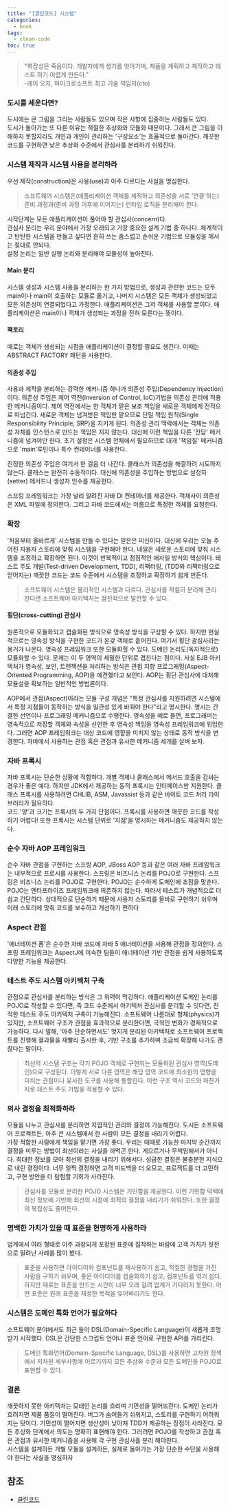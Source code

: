 ```yaml
---
title: "[클린코드] 시스템"
categories:
  - book
tags:
  - clean-code
toc: true
---
```

> "복잡성은 죽음이다. 개발자에게 생기를 앗아가며, 제품을 계획하고 제작하고 테스트 하기 어렵게 만든다."  
> -레이 오지, 마이크로소프트 최고 기술 책임자(cto)

### 도시를 세운다면?

도시에는 큰 그림을 그리는 사람들도 있으며 작은 사항에 집중하는 사람들도 있다.  
도시가 돌아가는 또 다른 이유는 적절한 추상화와 모듈화 때문이다. 그래서 큰 그림을 이해하지 못할지라도 개인과 개인이 관리하는 '구성요소'는 효율적으로 돌아간다.
깨끗한 코드를 구현하면 낮은 추상화 수준에서 관심사를 분리하기 쉬워진다.

### 시스템 제작과 시스템 사용을 분리하라

우선 제작(construction)은 사용(use)과 아주 다르다는 사실을 명심한다.
> 소프트웨어 시스템은(애플리케이션 객체를 제작하고 의존성을 서로 '연결'하는) 준비 과정과(준비 과정 이후에 이어지는) 런타임 로직을 분리해야 한다.

시작단계는 모든 애플리케이션이 풀어야 할 관심사(concern)다.  
관심사 분리는 우리 분야에서 가장 오래되고 가장 중요한 설계 기법 중 하나다.
체계적이고 탄탄한 시스템을 만들고 싶다면 흔히 쓰는 좀스럽고 손쉬운 기법으로 모듈성을 깨서는 절대로 안되다.  
설정 논리는 일반 실행 논리와 분리해야 모듈성이 높아진다.

#### Main 분리

시스템 생성과 시스템 사용을 분리하는 한 가지 방법으로, 생성과 관련한 코드는 모두 main이나 main이 호출하는 모듈로 옮기고, 나머지 시스템은 모든 객체가
생성되었고 모든 의존성이 연결되었다고 가정한다.
애플리케이션은 그저 객체를 사용할 뿐이다. 애플리케이션은 main이나 객체가 생성되는 과정을 전혀 모른다는 뜻이다.

#### 팩토리

때로는 객체가 생성되는 시점을 애플리케이션이 결정할 필요도 생긴다. 이때는 ABSTRACT FACTORY 패턴을 사용한다.

#### 의존성 주입

사용과 제작을 분리하는 강력한 메커니즘 하나가 의존성 주입(Dependency Injection)이다.
의존성 주입은 제어 역전(Inversion of Control, IoC)기법을 의존성 관리에 적용한 메커니즘이다.
제어 역전에서는 한 객체가 맡은 보조 책임을 새로운 객체에게 전적으로 떠넘긴다. 새로운 객체는 넘겨받은 책임만 맡으므로
단일 책임 원칙(Single Responsibility Principle, SRP)을 지키게 된다.
의존성 관리 맥락에서는 객체는 의존성 자체를 인스턴스로 만드는 책임은 지지 않는다. 대신에 이런 책임을 다른 '전담' 메커니즘에 넘겨야만 한다.
초기 설정은 시스템 전체에서 필요하므로 대개 '책임질' 메커니즘으로 'main'루틴이나 특수 컨테이너를 사용한다.

진정한 의존성 주입은 여기서 한 걸음 더 나간다. 클래스가 의존성을 해결하려 시도하지 않는다. 클래스는 완전히 수동적이다.
대신에 의존성을 주입하는 방법으로 설정자(setter) 메서드나 생성자 인수를 제공한다.

스프링 프레임워크는 가장 널리 알려진 자바 DI 컨테이너를 제공한다. 객체사이 의존성은 XML 파일에 정의한다. 그리고 자바 코드에서는 이름으로 특정한 객체를 요청한다.

### 확장

'처음부터 올바르게' 시스템을 만들 수 있다는 믿은은 미신이다. 대신에 우리는 오늘 주어진 자용자 스토리에 맞춰 시스템을 구현해야 한다.
내일은 새로운 스토리에 맞춰 시스템을 조정하고 확장하면 된다. 이것이 반복적이고 점짐적인 애자일 방식의 핵심이다.
테스트 주도 개발(Test-driven Development, TDD), 리팩터링, (TDD와 리팩터링으로 얻어지는) 깨끗한 코드는 코드 수준에서
시스템을 조정하고 확장하기 쉽게 만든다.

> 소프트웨어 시스템은 물리적인 시스템과 다르다. 관심사를 적절히 분리해 관리 한다면 소프트웨어 아키텍처는 점진적으로 발전할 수 있다.

#### 횡단(cross-cutting) 관심사

원론적으로 모듈화되고 캡슐화된 방식으로 영속성 방식을 구상할 수 있다.
하지만 현실적으로는 영속성 방식을 구현한 코드가 온갖 객체로 흩어진다. 여기서 횡단 괌심사라는 용거가 나온다.
영속성 프레임워크 또한 모듈화힐 수 있다.
도메인 논리도(독자적으로) 모듈화할 수 있다. 문제는 이 두 영역이 세밀한 단위로 겹친다는 점이다.
사실 EJB 아키텍처가 영속성, 보안, 트랜잭션을 처리하는 방식은 관점 지향 프로그래밍(Aspect-Oriented Programming, AOP)을 예견했다고 보인다.
AOP는 횡단 관심사에 대처해 모듈설을 확보하는 일반적인 방법론이다.

AOP에서 관점(Aspect)이라는 모듈 구성 개념은 "특정 관심사를 지원하려면 시스템에서 특정 지점들이 동작하는 방식을 일관성 있게 바꿔야 한다"라고 명시한다.
명시는 간결한 선언이나 프로그래밍 메커니즘으로 수행한다.
영속성을 예로 들면, 프로그래머는 영속적으로 저장할 객체와 속성을 선언한 후 영속성 책임을 영속성 프레임워크에 위임한다.
그러면 AOP 프레임워크는 대상 코드에 영햘을 미치지 않는 상태로 동작 방식을 변경한다. 자바에서 사용하는 관점 혹은 관점과 유사한
메커니즘 세개를 살벼 보자.

### 자바 프록시

자바 프록시는 단순한 상황에 적합하다. 개별 객체나 클래스에서 메서드 호출을 감싸는 경우가 좋은 예다. 하지만 JDK에서 제공하는 동적 프록시는 인터페이스만 지원한다.
클래스 프록시를 사용하려면 CHLIB, ASM, Javassist 등과 같은 바이트 코드 처리 라이브러리가 필요하다.  
코드 '양'과 크기는 프록시의 두 가지 단점이다. 프록시를 사용하면 깨끗한 코드를 작성하기 어렵다! 또한 프록시는 시스템 단위로 '지점'을 명시하는
메커니즘도 제공하지 않는다.

### 순수 자바 AOP 프레임워크

순수 자바 관점을 구현하는 스프링 AOP, JBoss AOP 등과 같은 여러 자바 프레임워크는 내부적으로 프로시를 사용한다. 스프링은 비즈니스 논리를 POJO로 구현한다.
스프링은 비즈니스 논리를 POJO로 구현한다. POJO는 순수하게 도메인에 초점을 맞춘다. POJO는 엔터프라이즈 프레임워크에 의존하지 않는다.
따라서 테스트가 개념적으로 더 쉽고 간단하다. 상대적으로 단순하기 때문에 사용자 스토리를 올바로 구현하기 쉬우며 미래 스토리에 맞춰 코드를 보수하고 개선하기 편하다

### Aspect 관점

'에너테이션 폼'은 순수한 자바 코드에 자바 5 애너테이션을 사용해 관점을 정의한다. 스프링 프레임워크는 AspectJ에 미숙한 팀들이 애너테이션 기반 관점을
쉽게 사용하도록 다양한 기능을 제공한다.

### 테스트 주도 시스템 아키텍처 구축

관점으로 관심사를 분리하는 방식은 그 위력이 막강하다. 애플리케이션 도메인 논리를 POJO로 작성할 수 있다면, 즉 코드 수준에서 아키텍처 관심사를 분리할 수 잇다면,
진적한 테스트 주도 아키텍처 구축이 가능해진다.
소프트웨어 나름대로 형체(physics)가 있지만, 소프트웨어 구조가 관점을 효과적으로 분리한다면, 극적인 변화가 경제적으로 가능하다.
다시 말해, '아주 단순하면서도' 멋지게 분리된 아키텍처로 소프트웨어 프로젝트를 진행해 결과물을 재빨리 출시한 후, 기반 구조를 추가하며 조금씩 확장해 나가도 괜찮다는 말이다.

> 최선의 시스템 구조는 각기 POJO 객체로 구현되는 모듈화된 관심사 영역(도메인)으로 구성된다. 이렇게 서로 다른 영역은 해당 영역 코드에 최소한의 영향을 미치는 관점이나
> 유사한 도구를 사용해 통합한다. 이런 구조 역시 코드와 마찬가지로 테스트 주도 기법을 적용할 수 있다.

### 의사 결정을 최적화하라

모듈을 나누고 관심사를 분리하면 지엽적인 관리와 결정이 가능해진다. 도시든 소프트웨어 프로젝트든, 아주 큰 시스템에서 한 사람이 모든 결정을 내리기 어렵다.  
가장 적합한 사람에게 책임을 맡기면 가장 좋다. 우리는 때때로 가능한 마지막 순간까지 결정을 미루는 방법이 최선이라는 사실을 까먹곤 한다.
게으르거나 무책임해서가 아니다. 최대한 정보를 모아 최선의 결정을 내리기 위해서다. 성급한 결정은 불충분한 지식으로 내린 결정이다.
너무 일찍 결정하면 고객 피드백을 더 오므고, 프로젝트를 더 고민하고, 구현 방안을 더 탐험할 기회가 사라진다.

> 관심사를 모듈로 분리한 POJO 시스템은 기민함을 제공한다. 이런 기민함 덕택에 최신 정보에 기반해 최선의 시점에 최적의 결정을 내리기가
> 쉬워진다. 또한 결정의 복잡성도 줄어든다.

### 명백한 가치가 있을 때 표준을 현명하게 사용하라

업계에서 여러 형태로 아주 과장되게 포장된 표준에 집착하는 바람에 고객 가치가 뒷전으로 밀려난 사례를 많이 봤다.

> 표준을 사용하면 아이디어와 컴포넌트를 재사용하기 쉽고, 적절한 경험을 가진 사람을 구하기 쉬우며,
> 좋은 아이디어를 캡슐화하기 쉽고, 컴포넌트를 엮기 쉽다. 하지만 때로는 표준을 만드는 시간이 너무 오래 걸려 업계가
> 기다리지 못한다. 어떤 표준은 원래 표준을 제정한 목적을 잊어버리기도 한다.

### 시스템은 도메인 특화 언어가 필요하다

소프트웨어 분야에서도 최근 들어 DSL(Domain-Specific Language)이 새롭게 조명 받기 시작했다.
DSL은 간단한 스크립트 언어나 표준 언어로 구현한 API를 가리킨다.

> 도메인 특화언어(Domain-Specific Language, DSL)를 사용하면 고차원 정책에서 저차원 세부사항에 이르기까지 모든 추상화 수준과
> 모든 도메인을 POJO로 표현할 수 있다.

### 결론

깨끗하지 못한 아키텍처는 모데인 논리를 흐리며 기민성을 떨어뜨린다. 도메인 논리가 흐려지면 제품 품질이 떨어진다. 버그가 숨어들기 쉬워지고,
스토리를 구현하기 어려워지는 탓이다. 기민성이 떨어지면 생산성이 낮아져 TDD가 제공하는 장점이 사라진다.
모든 추상화 단계에서 의도는 명확히 표현해야 한다. 그러려면 POJO를 작성하고 관점 혹은 관점과 유사한 메커니즘을 사용해 각 구현 관심사흘 분리 해야한다.  
시스템을 설계하든 개별 모듈을 설계하든, 실제로 돌아가는 가장 단순한 수단을 사용해야 한다는 사실을 명심하자

## 참조
- [클린코드](http://www.yes24.com/Product/Goods/11681152)
